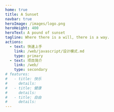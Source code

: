 ```yaml
---
home: true
title: A Sunset
navbar: true
heroImage: /images/logo.png
heroHeight: 400
heroText: A pound of sunset
tagline: Where there is a will, there is a way.
actions:
  - text: 快速上手
    link: /web/javascript/设计模式.md
    type: primary
  - text: 项目简介
    link: /web/
    type: secondary
# features:
#   - title: 快乐
#     details: 
#   - title: 健康
#     details: 
#   - title: 自由
#     details: 
---
```


